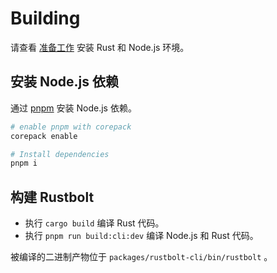 # Building

请查看 [准备工作](./prerequisites) 安装 Rust 和 Node.js 环境。

## 安装 Node.js 依赖

通过 [pnpm](https://pnpm.io/) 安装 Node.js 依赖。

```bash
# enable pnpm with corepack
corepack enable

# Install dependencies
pnpm i
```

## 构建 Rustbolt

- 执行 `cargo build` 编译 Rust 代码。
- 执行 `pnpm run build:cli:dev` 编译 Node.js 和 Rust 代码。

被编译的二进制产物位于 `packages/rustbolt-cli/bin/rustbolt` 。

